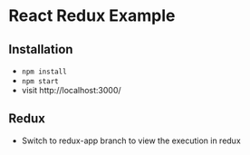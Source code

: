 # React Redux Example

## Installation

* `npm install`
* `npm start`
* visit http://localhost:3000/

## Redux

* Switch to redux-app branch to view the execution in redux
